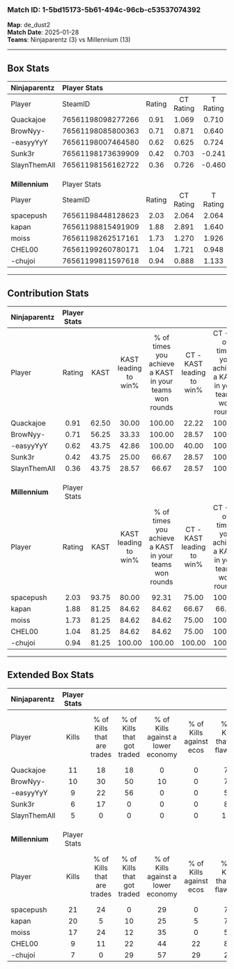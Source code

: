 ### Match ID: 1-5bd15173-5b61-494c-96cb-c53537074392  
**Map**: de_dust2  
**Match Date**: 2025-01-28  
**Teams**: Ninjaparentz (3) vs Millennium (13)  

---  

## Box Stats  

| **Ninjaparentz** | Player Stats      |        |           |          |       |       |       |         |        |      |     |
| :- | :- | :-: | :-: | :-: | :-: | :-: | :-: | :-: | :-: | :-: | :-: |
| Player           | SteamID           | Rating | CT Rating | T Rating | KAST  |  ADR  | Kills | Assists | Deaths | K/D  | HS% |
| Quackajoe        | 76561198098277266 |  0.91  |   1.069   |  0.710   | 62.50 | 77.6  |  11   |    3    |   14   | 0.79 | 54  |
| BrowNyy-         | 76561198085800363 |  0.71  |   0.871   |  0.640   | 56.25 | 58.2  |  10   |    2    |   15   | 0.67 | 40  |
| -easyyYyY        | 76561198007464580 |  0.62  |   0.625   |  0.724   | 43.75 | 73.9  |   9   |    2    |   15   | 0.60 | 66  |
| Sunk3r           | 76561198173639909 |  0.42  |   0.703   |  -0.241  | 43.75 | 53.3  |   6   |    2    |   14   | 0.43 | 50  |
| SlaynThemAll     | 76561198156162722 |  0.36  |   0.726   |  -0.460  | 43.75 | 64.8  |   5   |    6    |   16   | 0.31 | 80  |
|                  |                   |        |           |          |       |       |       |         |        |      |     |
|                  |                   |        |           |          |       |       |       |         |        |      |     |
|                  |                   |        |           |          |       |       |       |         |        |      |     |
| **Millennium**   | Player Stats      |        |           |          |       |       |       |         |        |      |     |
| Player           | SteamID           | Rating | CT Rating | T Rating | KAST  |  ADR  | Kills | Assists | Deaths | K/D  | HS% |
| spacepush        | 76561198448128623 |  2.03  |   2.064   |  2.064   | 93.75 | 114.0 |  21   |    3    |   7    | 3.00 | 28  |
| kapan            | 76561198815491909 |  1.88  |   2.891   |  1.640   | 81.25 | 116.3 |  20   |    7    |   8    | 2.50 | 75  |
| moiss            | 76561198262517161 |  1.73  |   1.270   |  1.926   | 81.25 | 105.1 |  17   |    3    |   6    | 2.83 | 47  |
| CHEL00           | 76561199260780171 |  1.04  |   1.721   |  0.948   | 81.25 | 50.4  |   9   |    1    |   8    | 1.13 | 77  |
| -chujoi          | 76561199811597618 |  0.94  |   0.888   |  1.133   | 81.25 | 76.1  |   7   |   10    |   12   | 0.58 | 42  |
---  

## Contribution Stats  

| **Ninjaparentz** | Player Stats |       |                      |                                                        |                           |                                                             |                          |                                                            |
| :- | :-: | :-: | :-: | :-: | :-: | :-: | :-: | :-: |
| Player           |    Rating    | KAST  | KAST leading to win% | % of times you achieve a KAST in your teams won rounds | CT - KAST leading to win% | CT - % of times you achieve a KAST in your teams won rounds | T - KAST leading to win% | T - % of times you achieve a KAST in your teams won rounds |
| Quackajoe        |     0.91     | 62.50 |        30.00         |                         100.00                         |           22.22           |                           100.00                            |          100.00          |                           100.00                           |
| BrowNyy-         |     0.71     | 56.25 |        33.33         |                         100.00                         |           28.57           |                           100.00                            |          50.00           |                           100.00                           |
| -easyyYyY        |     0.62     | 43.75 |        42.86         |                         100.00                         |           40.00           |                           100.00                            |          50.00           |                           100.00                           |
| Sunk3r           |     0.42     | 43.75 |        25.00         |                         66.67                          |           28.57           |                           100.00                            |           0.00           |                            0.00                            |
| SlaynThemAll     |     0.36     | 43.75 |        28.57         |                         66.67                          |           28.57           |                           100.00                            |           0.00           |                            0.00                            |
|                  |              |       |                      |                                                        |                           |                                                             |                          |                                                            |
|                  |              |       |                      |                                                        |                           |                                                             |                          |                                                            |
|                  |              |       |                      |                                                        |                           |                                                             |                          |                                                            |
| **Millennium**   | Player Stats |       |                      |                                                        |                           |                                                             |                          |                                                            |
| Player           |    Rating    | KAST  | KAST leading to win% | % of times you achieve a KAST in your teams won rounds | CT - KAST leading to win% | CT - % of times you achieve a KAST in your teams won rounds | T - KAST leading to win% | T - % of times you achieve a KAST in your teams won rounds |
| spacepush        |     2.03     | 93.75 |        80.00         |                         92.31                          |           75.00           |                           100.00                            |          81.82           |                           90.00                            |
| kapan            |     1.88     | 81.25 |        84.62         |                         84.62                          |           66.67           |                            66.67                            |          90.00           |                           90.00                            |
| moiss            |     1.73     | 81.25 |        84.62         |                         84.62                          |           75.00           |                           100.00                            |          88.89           |                           80.00                            |
| CHEL00           |     1.04     | 81.25 |        84.62         |                         84.62                          |           75.00           |                           100.00                            |          88.89           |                           80.00                            |
| -chujoi          |     0.94     | 81.25 |        100.00        |                         100.00                         |          100.00           |                           100.00                            |          100.00          |                           100.00                           |
---  

## Extended Box Stats  

| **Ninjaparentz** | Player Stats |                            |                            |                                    |                         |                              |                                 |        |                             |                                     |                          |                               |                            |
| :- | :-: | :-: | :-: | :-: | :-: | :-: | :-: | :-: | :-: | :-: | :-: | :-: | :-: |
| Player           |    Kills     | % of Kills that are trades | % of Kills that got traded | % of Kills against a lower economy | % of Kills against ecos | % of Kills that are flawless | % of Kills that are close duels | Deaths | % of Deaths that get traded | % of Deaths against a lower economy | % of Deaths against ecos | % of Deaths that are flawless | % of Deaths that are close |
| Quackajoe        |      11      |             18             |             18             |                 0                  |            0            |              73              |                0                |   14   |             14              |                  7                  |            0             |              71               |             0              |
| BrowNyy-         |      10      |             30             |             50             |                 10                 |            0            |              70              |               10                |   15   |             20              |                  7                  |            0             |              60               |             0              |
| -easyyYyY        |      9       |             22             |             56             |                 0                  |            0            |              56              |               11                |   15   |              7              |                  7                  |            0             |              73               |             7              |
| Sunk3r           |      6       |             17             |             0              |                 0                  |            0            |              83              |               17                |   14   |              0              |                  7                  |            0             |              57               |             7              |
| SlaynThemAll     |      5       |             0              |             0              |                 0                  |            0            |             100              |                0                |   16   |             13              |                  6                  |            0             |              75               |             13             |
|                  |              |                            |                            |                                    |                         |                              |                                 |        |                             |                                     |                          |                               |                            |
|                  |              |                            |                            |                                    |                         |                              |                                 |        |                             |                                     |                          |                               |                            |
|                  |              |                            |                            |                                    |                         |                              |                                 |        |                             |                                     |                          |                               |                            |
| **Millennium**   | Player Stats |                            |                            |                                    |                         |                              |                                 |        |                             |                                     |                          |                               |                            |
| Player           |    Kills     | % of Kills that are trades | % of Kills that got traded | % of Kills against a lower economy | % of Kills against ecos | % of Kills that are flawless | % of Kills that are close duels | Deaths | % of Deaths that get traded | % of Deaths against a lower economy | % of Deaths against ecos | % of Deaths that are flawless | % of Deaths that are close |
| spacepush        |      21      |             24             |             0              |                 29                 |            0            |              71              |                0                |   7    |             14              |                 71                  |            14            |              71               |             0              |
| kapan            |      20      |             5              |             10             |                 25                 |            5            |              75              |               10                |   8    |             25              |                 50                  |            0             |              88               |             0              |
| moiss            |      17      |             24             |             12             |                 35                 |            0            |              59              |                6                |   6    |             33              |                 50                  |            0             |              100              |             17             |
| CHEL00           |      9       |             11             |             22             |                 44                 |           22            |              89              |                0                |   8    |             38              |                 38                  |            0             |              75               |             0              |
| -chujoi          |      7       |             0              |             29             |                 57                 |           29            |              29              |               14                |   12   |             33              |                 42                  |            0             |              58               |             17             |
